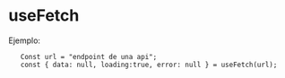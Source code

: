 # useFetch 

Ejemplo:
```
   Const url = "endpoint de una api";
   const { data: null, loading:true, error: null } = useFetch(url);
```